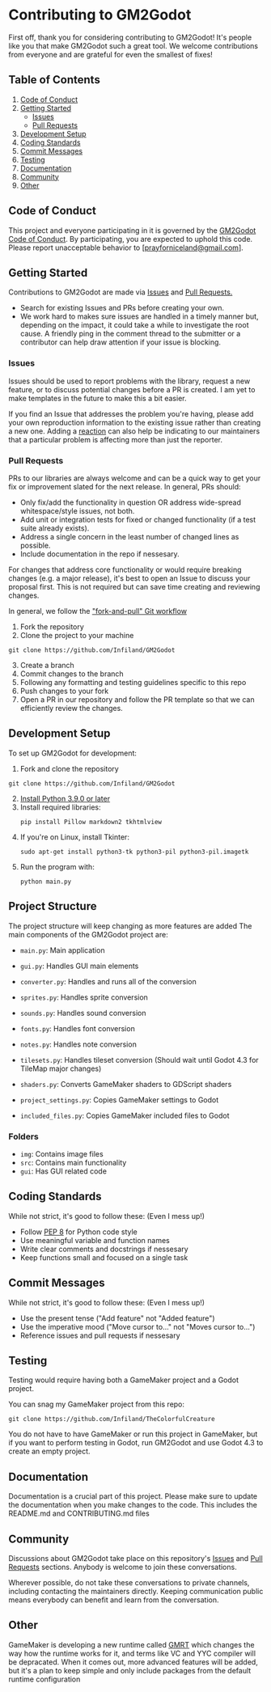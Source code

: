 # Contributing to GM2Godot

First off, thank you for considering contributing to GM2Godot! It's people like you that make GM2Godot such a great tool. We welcome contributions from everyone and are grateful for even the smallest of fixes!

## Table of Contents
1. [Code of Conduct](#code-of-conduct)
2. [Getting Started](#getting-started)
   - [Issues](#issues)
   - [Pull Requests](#pull-requests)
3. [Development Setup](#development-setup)
4. [Coding Standards](#coding-standards)
5. [Commit Messages](#commit-messages)
6. [Testing](#testing)
7. [Documentation](#documentation)
8. [Community](#community)
9. [Other](#other)

## Code of Conduct

This project and everyone participating in it is governed by the [GM2Godot Code of Conduct](CODE_OF_CONDUCT.md). By participating, you are expected to uphold this code. Please report unacceptable behavior to [prayforniceland@gmail.com].

## Getting Started

Contributions to GM2Godot are made via [Issues](https://github.com/Infiland/GM2Godot/issues) and [Pull Requests.](https://github.com/Infiland/GM2Godot/pulls)

- Search for existing Issues and PRs before creating your own.
- We work hard to makes sure issues are handled in a timely manner but, depending on the impact, it could take a while to investigate the root cause. A friendly ping in the comment thread to the submitter or a contributor can help draw attention if your issue is blocking.

### Issues

Issues should be used to report problems with the library, request a new feature, or to discuss potential changes before a PR is created. I am yet to make templates in the future to make this a bit easier.

If you find an Issue that addresses the problem you're having, please add your own reproduction information to the existing issue rather than creating a new one. Adding a [reaction](https://github.blog/2016-03-10-add-reactions-to-pull-requests-issues-and-comments/) can also help be indicating to our maintainers that a particular problem is affecting more than just the reporter.

### Pull Requests

PRs to our libraries are always welcome and can be a quick way to get your fix or improvement slated for the next release. In general, PRs should:

- Only fix/add the functionality in question OR address wide-spread whitespace/style issues, not both.
- Add unit or integration tests for fixed or changed functionality (if a test suite already exists).
- Address a single concern in the least number of changed lines as possible.
- Include documentation in the repo if nessesary.

For changes that address core functionality or would require breaking changes (e.g. a major release), it's best to open an Issue to discuss your proposal first. This is not required but can save time creating and reviewing changes.

In general, we follow the ["fork-and-pull" Git workflow](https://github.com/susam/gitpr)

1. Fork the repository
2. Clone the project to your machine

```
git clone https://github.com/Infiland/GM2Godot
```

3. Create a branch
4. Commit changes to the branch
5. Following any formatting and testing guidelines specific to this repo
6. Push changes to your fork
7. Open a PR in our repository and follow the PR template so that we can efficiently review the changes.

## Development Setup

To set up GM2Godot for development:

1. Fork and clone the repository
```
git clone https://github.com/Infiland/GM2Godot
```
2. [Install Python 3.9.0 or later](https://www.python.org/downloads/)
3. Install required libraries:
   ```
   pip install Pillow markdown2 tkhtmlview
   ```
4. If you're on Linux, install Tkinter:
   ```
   sudo apt-get install python3-tk python3-pil python3-pil.imagetk
   ```
5. Run the program with:
   ```
   python main.py
   ```

## Project Structure

The project structure will keep changing as more features are added
The main components of the GM2Godot project are:

- `main.py`: Main application
- `gui.py`: Handles GUI main elements

- `converter.py`: Handles and runs all of the conversion
- `sprites.py`: Handles sprite conversion
- `sounds.py`: Handles sound conversion
- `fonts.py`: Handles font conversion
- `notes.py`: Handles note conversion
- `tilesets.py`: Handles tileset conversion (Should wait until Godot 4.3 for TileMap major changes)
- `shaders.py`: Converts GameMaker shaders to GDScript shaders
- `project_settings.py`: Copies GameMaker settings to Godot
- `included_files.py`: Copies GameMaker included files to Godot

### Folders
- `img`: Contains image files
- `src`: Contains main functionality
- `gui`: Has GUI related code

## Coding Standards

While not strict, it's good to follow these: (Even I mess up!)

- Follow [PEP 8](https://www.python.org/dev/peps/pep-0008/) for Python code style
- Use meaningful variable and function names
- Write clear comments and docstrings if nessesary
- Keep functions small and focused on a single task

## Commit Messages

While not strict, it's good to follow these: (Even I mess up!)

- Use the present tense ("Add feature" not "Added feature")
- Use the imperative mood ("Move cursor to..." not "Moves cursor to...")
- Reference issues and pull requests if nessesary

## Testing

Testing would require having both a GameMaker project and a Godot project.

You can snag my GameMaker project from this repo:
```
git clone https://github.com/Infiland/TheColorfulCreature
```
You do not have to have GameMaker or run this project in GameMaker, but if you want to perform testing in Godot, run GM2Godot and use Godot 4.3 to create an empty project.

## Documentation

Documentation is a crucial part of this project. Please make sure to update the documentation when you make changes to the code.
This includes the README.md and CONTRIBUTING.md files

## Community

Discussions about GM2Godot take place on this repository's [Issues](https://github.com/Infiland/GM2Godot/issues) and [Pull Requests](https://github.com/Infiland/GM2Godot/pulls) sections. Anybody is welcome to join these conversations.

Wherever possible, do not take these conversations to private channels, including contacting the maintainers directly. Keeping communication public means everybody can benefit and learn from the conversation.

## Other

GameMaker is developing a new runtime called [GMRT](https://github.com/YoYoGames/GMRT-Beta/blob/main/docs/introduction/GMRT-beta-intro-and-setup-instructions.md) which changes the way how the runtime works for it, and terms like VC and YYC compiler will be depracated.
When it comes out, more advanced features will be added, but it's a plan to keep simple and only include packages from the default runtime configuration